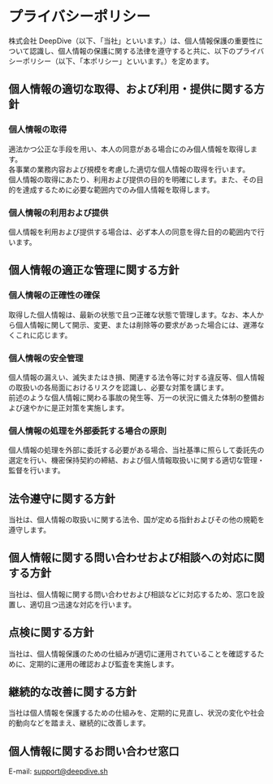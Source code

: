 <!-- プライバシーポリシー, 個人情報保護, 個人情報の取得, 個人情報の利用, 個人情報の管理, 法令遵守, 問い合わせ窓口, 継続的な改善 -->

# プライバシーポリシー

株式会社 DeepDive（以下、「当社」といいます。）は、個人情報保護の重要性について認識し、個人情報の保護に関する法律を遵守すると共に、以下のプライバシーポリシー（以下、「本ポリシー」といいます。）を定めます。

## 個人情報の適切な取得、および利用・提供に関する方針

### 個人情報の取得

適法かつ公正な手段を用い、本人の同意がある場合にのみ個人情報を取得します。  
各事業の業務内容および規模を考慮した適切な個人情報の取得を行います。  
個人情報の取得にあたり、利用および提供の目的を明確にします。また、その目的を達成するために必要な範囲内でのみ個人情報を取得します。

### 個人情報の利用および提供

個人情報を利用および提供する場合は、必ず本人の同意を得た目的の範囲内で行います。

## 個人情報の適正な管理に関する方針

### 個人情報の正確性の確保

取得した個人情報は、最新の状態で且つ正確な状態で管理します。なお、本人から個人情報に関して開示、変更、または削除等の要求があった場合には、遅滞なくこれに応じます。

### 個人情報の安全管理

個人情報の漏えい、滅失またはき損、関連する法令等に対する違反等、個人情報の取扱いの各局面におけるリスクを認識し、必要な対策を講じます。  
前述のような個人情報に関わる事故の発生等、万一の状況に備えた体制の整備および速やかに是正対策を実施します。

### 個人情報の処理を外部委託する場合の原則

個人情報の処理を外部に委託する必要がある場合、当社基準に照らして委託先の選定を行い、機密保持契約の締結、および個人情報取扱いに関する適切な管理・監督を行います。

## 法令遵守に関する方針

当社は、個人情報の取扱いに関する法令、国が定める指針およびその他の規範を遵守します。

## 個人情報に関する問い合わせおよび相談への対応に関する方針

当社は、個人情報に関する問い合わせおよび相談などに対応するため、窓口を設置し、適切且つ迅速な対応を行います。

## 点検に関する方針

当社は、個人情報保護のための仕組みが適切に運用されていることを確認するために、定期的に運用の確認および監査を実施します。

## 継続的な改善に関する方針

当社は個人情報を保護するための仕組みを、定期的に見直し、状況の変化や社会的動向などを踏まえ、継続的に改善します。

## 個人情報に関するお問い合わせ窓口

E-mail: support@deepdive.sh
